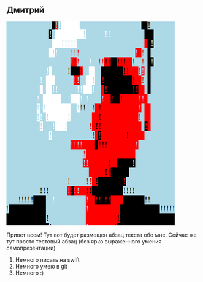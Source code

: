 ## Дмитрий

![я](img/i.png)

Привет всем! Тут вот будет размещен абзац текста обо мне. Сейчас же тут просто тестовый абзац (без ярко выраженного умения самопрезентации). 

1. Немного писать на swift
1. Немного умею в git
1. Немного :)
